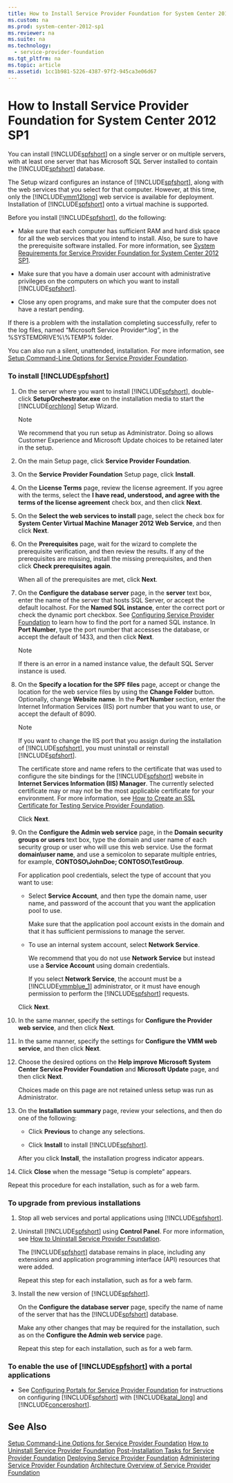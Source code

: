 ```yaml
---
title: How to Install Service Provider Foundation for System Center 2012 SP1
ms.custom: na
ms.prod: system-center-2012-sp1
ms.reviewer: na
ms.suite: na
ms.technology: 
  - service-provider-foundation
ms.tgt_pltfrm: na
ms.topic: article
ms.assetid: 1cc1b981-5226-4387-97f2-945ca3e06d67
---
```

# How to Install Service Provider Foundation for System Center 2012 SP1
You can install [!INCLUDE[spfshort](../Token/spfshort_md.md)] on a single server or on multiple servers, with at least one server that has Microsoft SQL Server installed to contain the [!INCLUDE[spfshort](../Token/spfshort_md.md)] database.

The Setup wizard configures an instance of [!INCLUDE[spfshort](../Token/spfshort_md.md)], along with the web services that you select for that computer. However, at this time, only the [!INCLUDE[vmm12long](../Token/vmm12long_md.md)] web service is available for deployment. Installation of [!INCLUDE[spfshort](../Token/spfshort_md.md)] onto a virtual machine is supported.

Before you install [!INCLUDE[spfshort](../Token/spfshort_md.md)], do the following:

-   Make sure that each computer has sufficient RAM and hard disk space for all the web services that you intend to install. Also, be sure to have the prerequisite software installed. For more information, see [System Requirements for Service Provider Foundation for System Center 2012 SP1](../Topic/System-Requirements-for-Service-Provider-Foundation-for-System-Center-2012-SP1.md).

-   Make sure that you have a domain user account with administrative privileges on the computers on which you want to install [!INCLUDE[spfshort](../Token/spfshort_md.md)].

-   Close any open programs, and make sure that the computer does not have a restart pending.

If there is a problem with the installation completing successfully, refer to the log files, named “Microsoft Service Provider\*.log”, in the %SYSTEMDRIVE%\\%TEMP%  folder.

You can also run a silent, unattended, installation. For more information, see [Setup Command-Line Options for Service Provider Foundation](../Topic/Setup-Command-Line-Options-for-Service-Provider-Foundation.md).

### To install [!INCLUDE[spfshort](../Token/spfshort_md.md)]

1.  On the server where you want to install [!INCLUDE[spfshort](../Token/spfshort_md.md)], double\-click **SetupOrchestrator.exe** on the installation media to start the [!INCLUDE[orchlong](../Token/orchlong_md.md)] Setup Wizard.

    > [!NOTE]
    > We recommend that you run setup as Administrator. Doing so allows Customer Experience and Microsoft Update choices to be retained later in the setup.

2.  On the main Setup page, click **Service Provider Foundation**.

3.  On the **Service Provider Foundation** Setup page, click **Install**.

4.  On the **License Terms** page, review the license agreement. If you agree with the terms, select the **I have read, understood, and agree with the terms of the license agreement** check box, and then click **Next**.

5.  On the **Select the web services to install** page, select the check box for **System Center Virtual Machine Manager 2012 Web Service**, and then click **Next**.

6.  On the **Prerequisites** page, wait for the wizard to complete the prerequisite verification, and then review the results. If any of the prerequisites are missing, install the missing prerequisites, and then click **Check prerequisites again**.

    When all of the prerequisites are met, click **Next**.

7.  On the **Configure the database server** page, in the **server** text box, enter the name of the server that hosts SQL Server, or accept the default localhost. For the **Named SQL instance**, enter the correct port or check the dynamic port checkbox. See [Configuring Service Provider Foundation](http://blogs.msdn.com/b/nick_meader/archive/2014/08/22/configuring-service-provider-foundation.aspx) to learn how to find the port for a named SQL instance. In **Port Number**, type the port number that accesses the database, or accept the default of 1433, and then click **Next**.

    > [!NOTE]
    > If there is an error in a named instance value, the default SQL Server instance is used.

8.  On the **Specify a location for the SPF files** page, accept or change the location for the web service files by using the **Change Folder** button. Optionally, change **Website name**. In the **Port Number** section, enter the Internet Information Services \(IIS\) port number that you want to use, or accept the default of 8090.

    > [!NOTE]
    > If you want to change the IIS port that you assign during the installation of [!INCLUDE[spfshort](../Token/spfshort_md.md)], you must uninstall or reinstall [!INCLUDE[spfshort](../Token/spfshort_md.md)].

    The certificate store and name refers to the certificate that was used to configure the site bindings for the [!INCLUDE[spfshort](../Token/spfshort_md.md)] website in **Internet Services Information \(IIS\) Manager**. The currently selected certificate may or may not be the most applicable certificate for your environment. For more information, see [How to Create an SSL Certificate for Testing Service Provider Foundation](../Topic/How-to-Create-an-SSL-Certificate-for-Testing-Service-Provider-Foundation.md).

    Click **Next**.

9. On the **Configure the Admin web service** page, in the **Domain security groups or users** text box, type the domain and user name of each security group or user who will use this web service. Use the format **domain\\user name**, and use a semicolon to separate multiple entries, for example, **CONTOSO\\JohnDoe; CONTOSO\\TestGroup**.

    For application pool credentials, select the type of account that you want to use:

    -   Select **Service Account**, and then type the domain name, user name, and password of the account that you want the application pool to use.

        Make sure that the application pool account exists in the domain and that it has sufficient permissions to manage the server.

    -   To use an internal system account, select **Network Service**.

        We recommend that you do not use **Network Service** but instead use a **Service Account** using domain credentials.

        If you select **Network Service**, the account must be a [!INCLUDE[vmmblue_1](../Token/vmmblue_1_md.md)] administrator, or it must have enough permission to perform the [!INCLUDE[spfshort](../Token/spfshort_md.md)] requests.

    Click **Next**.

10. In the same manner, specify the settings for **Configure the Provider web service**, and then click **Next**.

11. In the same manner, specify the settings for **Configure the VMM web service**, and then click **Next**.

12. Choose the desired options on the **Help improve Microsoft System Center Service Provider Foundation** and **Microsoft Update** page, and then click **Next**.

    Choices made on this page are not retained unless setup was run as Administrator.

13. On the **Installation summary** page, review your selections, and then do one of the following:

    -   Click **Previous** to change any selections.

    -   Click **Install** to install [!INCLUDE[spfshort](../Token/spfshort_md.md)].

    After you click **Install**, the installation progress indicator appears.

14. Click **Close** when the message “Setup is complete” appears.

Repeat this procedure for each installation, such as for a web farm.

### To upgrade from previous installations

1.  Stop all web services and portal applications using [!INCLUDE[spfshort](../Token/spfshort_md.md)].

2.  Uninstall [!INCLUDE[spfshort](../Token/spfshort_md.md)] using **Control Panel**. For more information, see [How to Uninstall Service Provider Foundation](../Topic/How-to-Uninstall-Service-Provider-Foundation.md).

    The [!INCLUDE[spfshort](../Token/spfshort_md.md)] database remains in place, including any extensions and application programming interface \(API\) resources that were added.

    Repeat this step for each installation, such as for a web farm.

3.  Install the new version of [!INCLUDE[spfshort](../Token/spfshort_md.md)].

    On the **Configure the database server** page, specify the name of name of the server that has the [!INCLUDE[spfshort](../Token/spfshort_md.md)] database.

    Make any other changes that may be required for the installation, such as on the **Configure the Admin web service** page.

    Repeat this step for each installation, such as for a web farm.

### To enable the use of [!INCLUDE[spfshort](../Token/spfshort_md.md)] with a portal applications

-   See [Configuring Portals for Service Provider Foundation](../Topic/Configuring-Portals-for-Service-Provider-Foundation.md) for instructions on configuring [!INCLUDE[spfshort](../Token/spfshort_md.md)] with [!INCLUDE[katal_long](../Token/katal_long_md.md)] and [!INCLUDE[conceroshort](../Token/conceroshort_md.md)].

## See Also
[Setup Command-Line Options for Service Provider Foundation](../Topic/Setup-Command-Line-Options-for-Service-Provider-Foundation.md)
[How to Uninstall Service Provider Foundation](../Topic/How-to-Uninstall-Service-Provider-Foundation.md)
[Post-Installation Tasks for Service Provider Foundation](../Topic/Post-Installation-Tasks-for-Service-Provider-Foundation.md)
[Deploying Service Provider Foundation](../Topic/Deploying-Service-Provider-Foundation.md)
[Administering Service Provider Foundation](../Topic/Administering-Service-Provider-Foundation.md)
[Architecture Overview of Service Provider Foundation](../Topic/Architecture-Overview-of-Service-Provider-Foundation.md)

